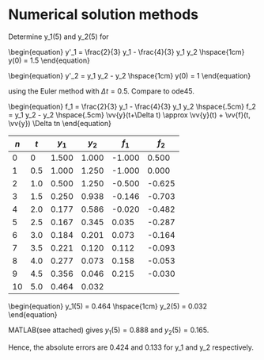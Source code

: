 # Numerical solution methods
Determine y_1(5) and y_2(5) for 

\begin{equation}
y'_1 = \frac{2}{3} y_1 - \frac{4}{3} y_1 y_2 \hspace{1cm} y(0) = 1.5
\end{equation}

\begin{equation}
y'_2 = y_1 y_2 - y_2 \hspace{1cm} y(0) = 1 
\end{equation}

using the Euler method with $\Delta t = 0.5$. Compare to ode45.

\begin{equation}
f_1 = \frac{2}{3} y_1 - \frac{4}{3} y_1 y_2 \hspace{.5cm} f_2 = y_1 y_2 - y_2 \hspace{.5cm} \vv{y}(t+\Delta t) \approx \vv{y}(t) + \vv{f}(t, \vv{y}) \Delta tn
\end{equation}

| $n$ | $t$ | $y_1$ | $y_2$ | $f_1$ | $f_2$ |
|-----|-----|-------|-------|-------|-------|
| 0   | 0   | 1.500 | 1.000 |-1.000 | 0.500 |
| 1   | 0.5 | 1.000 | 1.250 |-1.000 | 0.000 |
| 2   | 1.0 | 0.500 | 1.250 |-0.500 |-0.625 |
| 3   | 1.5 | 0.250 | 0.938 |-0.146 |-0.703 |
| 4   | 2.0 | 0.177 | 0.586 |-0.020 |-0.482 |
| 5   | 2.5 | 0.167 | 0.345 | 0.035 |-0.287 |
| 6   | 3.0 | 0.184 | 0.201 | 0.073 |-0.164 |
| 7   | 3.5 | 0.221 | 0.120 | 0.112 |-0.093 |
| 8   | 4.0 | 0.277 | 0.073 | 0.158 |-0.053 |
| 9   | 4.5 | 0.356 | 0.046 | 0.215 |-0.030 |
| 10  | 5.0 | 0.464 | 0.032 |       |       |

\begin{equation}
y_1(5) = 0.464 \hspace{1cm} y_2(5) = 0.032
\end{equation}

MATLAB(see attached) gives $y_1(5) = 0.888$ and $y_2(5) = 0.165$.

Hence, the absolute errors are 0.424 and 0.133 for y_1 and y_2 respectively.
